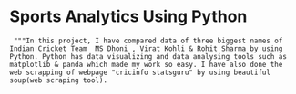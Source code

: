 # Sports Analytics Using Python
     """In this project, I have compared data of three biggest names of Indian Cricket Team  MS Dhoni , Virat Kohli & Rohit Sharma by using Python. Python has data visualizing and data analysing tools such as matplotlib & panda which made my work so easy. I have also done the web scrapping of webpage "cricinfo statsguru" by using beautiful soup(web scraping tool). 
